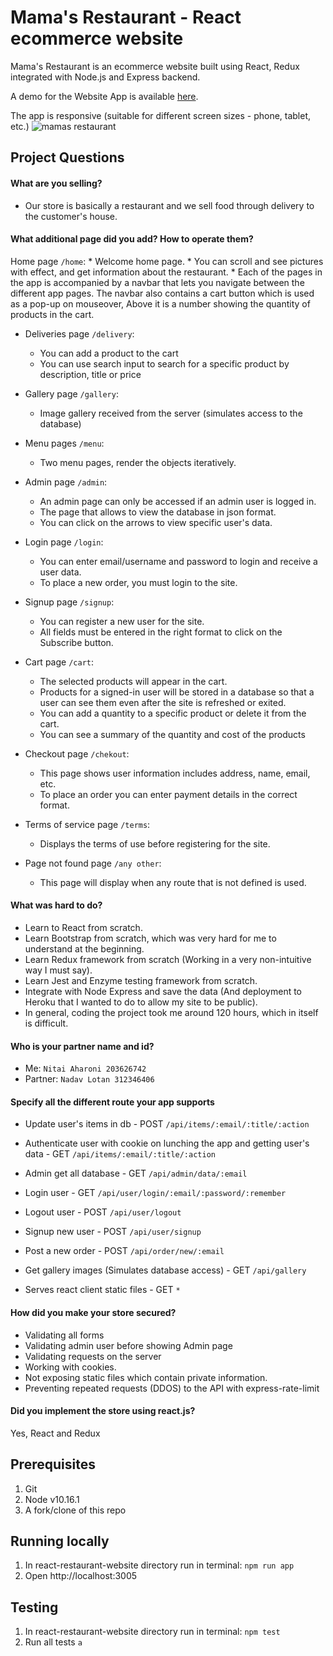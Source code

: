 # Mama's Restaurant - React ecommerce website
Mama's Restaurant is an ecommerce website built using React, Redux integrated with Node.js and Express backend.

A demo for the Website App is available [here](https://mamas-restaurant-app.herokuapp.com/).

The app is responsive (suitable for different screen sizes - phone, tablet, etc.)
![mamas restaurant](website.gif "mamas restaurant")

## Project Questions

#### What are you selling?
* Our store is basically a restaurant and we sell food through delivery to the customer's house.
#### What additional page did you add? How to operate them?
Home page `/home`:
    * Welcome home page.
    * You can scroll and see pictures with effect, and get information about the restaurant.
    * Each of the pages in the app is accompanied by a navbar that lets you navigate between the different app pages. The navbar also contains a cart button which is used as a pop-up on mouseover, Above it is a number showing the quantity of products in the cart.

* Deliveries page `/delivery`:
    * You can add a product to the cart
    * You can use search input to search for a specific product by description, title or price
    
* Gallery page `/gallery`:
    * Image gallery received from the server (simulates access to the database)
    
* Menu pages `/menu`:
    * Two menu pages, render the objects iteratively.
    
* Admin page `/admin`:
    * An admin page can only be accessed if an admin user is logged in.
    * The page that allows to view the database in json format.
    * You can click on the arrows to view specific user's data.
    
* Login page `/login`:
    * You can enter email/username and password to login and receive a user data.
    * To place a new order, you must login to the site.
    
* Signup page `/signup`:
    * You can register a new user for the site.
    * All fields must be entered in the right format to click on the Subscribe button.
    
* Cart page `/cart`:
    * The selected products will appear in the cart.
    * Products for a signed-in user will be stored in a database so that a user can see them even after the site is refreshed or exited.
    * You can add a quantity to a specific product or delete it from the cart.
    * You can see a summary of the quantity and cost of the products
    
* Checkout page `/chekout`:
    * This page shows user information includes address, name, email, etc.
    * To place an order you can enter payment details in the correct format.
    
* Terms of service page `/terms`:
    * Displays the terms of use before registering for the site.
    
* Page not found page `/any other`:
    * This page will display when any route that is not defined is used.

#### What was hard to do?
* Learn to React from scratch.
* Learn Bootstrap from scratch, which was very hard for me to understand at the beginning.
* Learn Redux framework from scratch (Working in a very non-intuitive way I must say).
* Learn Jest and Enzyme testing framework from scratch.
* Integrate with Node Express and save the data (And deployment to Heroku that I wanted to do to allow my site to be public).
* In general, coding the project took me around 120 hours, which in itself is difficult.

#### Who is your partner name and id?
* Me: `Nitai Aharoni 203626742`
* Partner: `Nadav Lotan 312346406`

#### Specify all the different route your app supports
* Update user's items in db - POST `/api/items/:email/:title/:action`
    
* Authenticate user with cookie on lunching the app and getting user's data - GET `/api/items/:email/:title/:action`
    
* Admin get all database - GET `/api/admin/data/:email`
        
* Login user - GET `/api/user/login/:email/:password/:remember`

* Logout user - POST `/api/user/logout`

* Signup new user - POST `/api/user/signup`
   
* Post a new order - POST `/api/order/new/:email`
      
* Get gallery images (Simulates database access) - GET `/api/gallery`
   
* Serves react client static files - GET `*`
    
#### How did you make your store secured?
* Validating all forms
* Validating admin user before showing Admin page
* Validating requests on the server
* Working with cookies.
* Not exposing static files which contain private information.
* Preventing repeated requests (DDOS) to the API with express-rate-limit

#### Did you implement the store using react.js? 
Yes, React and Redux

## Prerequisites
1. Git
2. Node v10.16.1
3. A fork/clone of this repo

## Running locally
1. In react-restaurant-website directory run in terminal: `npm run app`
2. Open http://localhost:3005

## Testing
1. In react-restaurant-website directory run in terminal: `npm test`
2. Run all tests `a`
